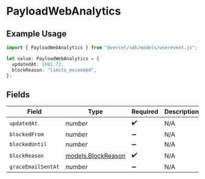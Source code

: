 # PayloadWebAnalytics

## Example Usage

```typescript
import { PayloadWebAnalytics } from "@vercel/sdk/models/userevent.js";

let value: PayloadWebAnalytics = {
  updatedAt: 1881.72,
  blockReason: "limits_exceeded",
};
```

## Fields

| Field                                          | Type                                           | Required                                       | Description                                    |
| ---------------------------------------------- | ---------------------------------------------- | ---------------------------------------------- | ---------------------------------------------- |
| `updatedAt`                                    | *number*                                       | :heavy_check_mark:                             | N/A                                            |
| `blockedFrom`                                  | *number*                                       | :heavy_minus_sign:                             | N/A                                            |
| `blockedUntil`                                 | *number*                                       | :heavy_minus_sign:                             | N/A                                            |
| `blockReason`                                  | [models.BlockReason](../models/blockreason.md) | :heavy_check_mark:                             | N/A                                            |
| `graceEmailSentAt`                             | *number*                                       | :heavy_minus_sign:                             | N/A                                            |